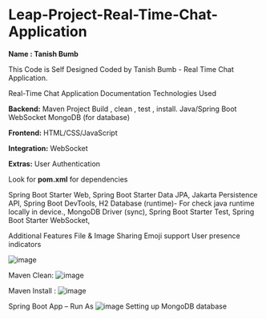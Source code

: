 # Leap-Project-Real-Time-Chat-Application


**Name : Tanish Bumb**

This Code is Self Designed Coded by Tanish Bumb - Real Time Chat Application.


Real-Time Chat Application Documentation Technologies Used


**Backend:**
Maven Project Build , clean , test , install. Java/Spring Boot WebSocket MongoDB (for database)


**Frontend:**
HTML/CSS/JavaScript


**Integration:**
WebSocket


**Extras:**
User Authentication


Look for **pom.xml** for dependencies

Spring Boot Starter Web, 
Spring Boot Starter Data JPA,
Jakarta Persistence API,
Spring Boot DevTools, 
H2 Database (runtime)- For check java runtime locally in device., 
MongoDB Driver (sync), 
Spring Boot Starter Test, 
Spring Boot Starter WebSocket,


Additional Features 
File & Image Sharing
Emoji support 
User presence indicators

![image](https://github.com/tanishbumb/Leap-Project-Real-Time-Chat-Application/assets/145283457/371819d0-c2cd-47cd-907b-1d526768f2ea)

Maven Clean:
![image](https://github.com/tanishbumb/Leap-Project-Real-Time-Chat-Application/assets/145283457/652c857a-5cee-43b5-957e-c8750ed4e062)

 

Maven Install :
![image](https://github.com/tanishbumb/Leap-Project-Real-Time-Chat-Application/assets/145283457/f1e82b60-3145-4259-95a2-0cdb9b1cc8a1)

 
Spring Boot App – Run As 
![image](https://github.com/tanishbumb/Leap-Project-Real-Time-Chat-Application/assets/145283457/fd06e4aa-945e-4e42-bf3c-5bb263d45027)
Setting up MongoDB database 


